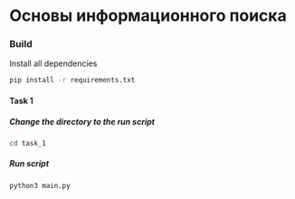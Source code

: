 # Основы информационного поиска

### Build

Install all dependencies 

```bash
pip install -r requirements.txt
```

#### Task 1

##### Change the directory to the run script
```bash
cd task_1
```

##### Run script

```bash
python3 main.py
```
